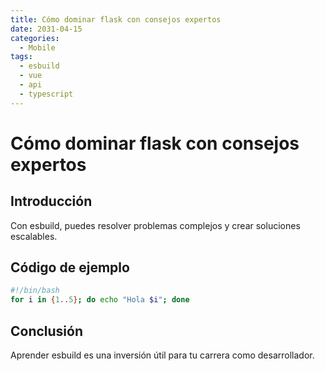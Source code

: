 ```yaml
---
title: Cómo dominar flask con consejos expertos
date: 2031-04-15
categories:
  - Mobile
tags:
  - esbuild
  - vue
  - api
  - typescript
---
```


# Cómo dominar flask con consejos expertos

## Introducción

Con esbuild, puedes resolver problemas complejos y crear soluciones escalables.

## Código de ejemplo

```bash
#!/bin/bash
for i in {1..5}; do echo "Hola $i"; done
```

## Conclusión

Aprender esbuild es una inversión útil para tu carrera como desarrollador.